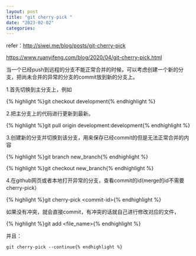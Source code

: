 ```yaml
---
layout: post
title: "git cherry-pick "
date: "2023-02-02"
categories: 
---
```

<p>refer：<a href="http://siwei.me/blog/posts/git-cherry-pick">http://siwei.me/blog/posts/git-cherry-pick</a></p>

<p><a href="https://www.ruanyifeng.com/blog/2020/04/git-cherry-pick.html">https://www.ruanyifeng.com/blog/2020/04/git-cherry-pick.html</a></p>

<p>当一个已经push到远程的分支不能正常合并的时候，可以考虑创建一个新的分支，把尚未合并的异常的分支的commit放到新的分支上。</p>

<p>1.首先切换到主分支上，例如</p>

{% highlight %}git checkout development{% endhighlight %}

<p>2.把主分支上的代码进行更新到最新。</p>

{% highlight %}git pull origin development:development{% endhighlight %}

<p>3.创建新的分支并切换到该分支，用来保存已经commit的但是无法正常合并的内容</p>

{% highlight %}git branch new_branch{% endhighlight %}

{% highlight %}git checkout new_branch{% endhighlight %}

<p>4.在github网页或者本地打开异常的分支，查看commit的id(merge的id不需要cherry-pick）</p>

{% highlight %}git cherry-pick &lt;commit-id&gt;{% endhighlight %}

<p>如果没有冲突，就会直接commit，有冲突的话就自己进行修改对应的文件，</p>

{% highlight %}git add &lt;file_name&gt;{% endhighlight %}

<p>并且：</p>

<pre>
<code>git cherry-pick --continue{% endhighlight %}

<p>&nbsp;</p>

<p>&nbsp;</p>

<p>&nbsp;</p>

